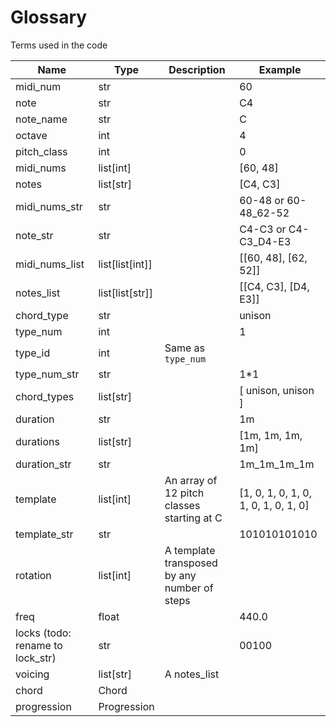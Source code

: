 # Glossary

Terms used in the code

| Name                             | Type            | Description                                  | Example                              |
|----------------------------------|-----------------|----------------------------------------------|--------------------------------------|
| midi_num                         | str             |                                              | 60                                   |
| note                             | str             |                                              | C4                                   |
| note_name                        | str             |                                              | C                                    |
| octave                           | int             |                                              | 4                                    |
| pitch_class                      | int             |                                              | 0                                    |
| midi_nums                        | list[int]       |                                              | [60, 48]                             |
| notes                            | list[str]       |                                              | [C4, C3]                             |
| midi_nums_str                    | str             |                                              | 60-48 or 60-48_62-52                 |
| note_str                         | str             |                                              | C4-C3 or C4-C3_D4-E3                 |
| midi_nums_list                   | list[list[int]] |                                              | [[60, 48], [62, 52]]                 |
| notes_list                       | list[list[str]] |                                              | [[C4, C3], [D4, E3]]                 |
| chord_type                       | str             |                                              | unison                               |
| type_num                         | int             |                                              | 1                                    |
| type_id                          | int             | Same as `type_num`                           |                                      |
| type_num_str                     | str             |                                              | 1\*1                                 |
| chord_types                      | list[str]       |                                              | [ unison, unison ]                   |
| duration                         | str             |                                              | 1m                                   |
| durations                        | list[str]       |                                              | [1m, 1m, 1m, 1m]                     |
| duration_str                     | str             |                                              | 1m_1m_1m_1m                          |
| template                         | list[int]       | An array of 12 pitch classes starting at C   | [1, 0, 1, 0, 1, 0, 1, 0, 1, 0, 1, 0] |
| template_str                     | str             |                                              | 101010101010                         |
| rotation                         | list[int]       | A template transposed by any number of steps |                                      |
| freq                             | float           |                                              | 440.0                                |
| locks (todo: rename to lock_str) | str             |                                              | 00100                                |
| voicing                          | list[str]       | A notes_list                                 |                                      |
| chord                            | Chord           |                                              |                                      |
| progression                      | Progression     |                                              |                                      |

[//]: # (TODO add `chord_` prefix to `type_*` terms)
